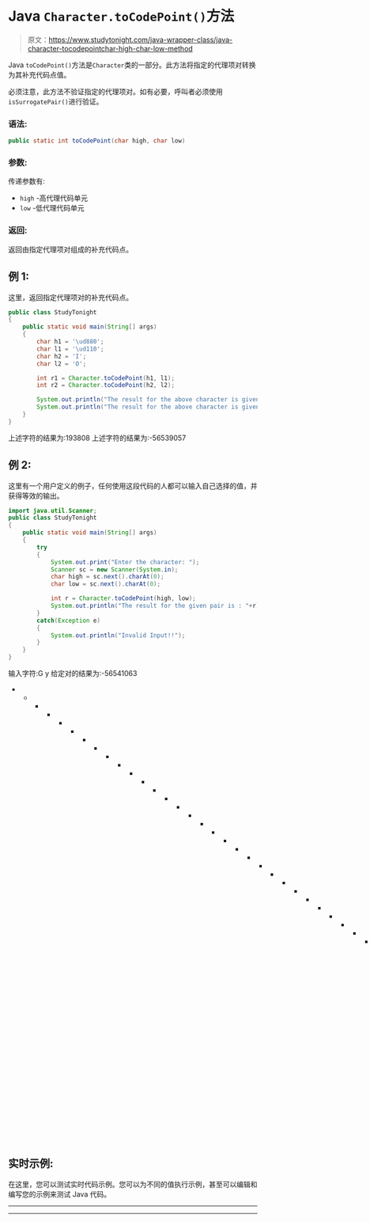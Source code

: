 # Java `Character.toCodePoint()`方法

> 原文：<https://www.studytonight.com/java-wrapper-class/java-character-tocodepointchar-high-char-low-method>

Java `toCodePoint()`方法是`Character`类的一部分。此方法将指定的代理项对转换为其补充代码点值。

必须注意，此方法不验证指定的代理项对。如有必要，呼叫者必须使用`isSurrogatePair()`进行验证。

### 语法:

```java
public static int toCodePoint(char high, char low)
```

### 参数:

传递参数有:

*   `high` -高代理代码单元
*   `low` -低代理代码单元

### 返回:

返回由指定代理项对组成的补充代码点。

## 例 1:

这里，返回指定代理项对的补充代码点。

```java
public class StudyTonight
{  
	public static void main(String[] args)
	{  
		char h1 = '\ud880';  
		char l1 = '\ud110';   
		char h2 = 'I';  
		char l2 = 'O';   

		int r1 = Character.toCodePoint(h1, l1);  
		int r2 = Character.toCodePoint(h2, l2);          

		System.out.println("The result for the above character is given as : "+r1);  
		System.out.println("The result for the above character is given as : "+r2);  
	}  
}
```

上述字符的结果为:193808
上述字符的结果为:-56539057

## 例 2:

这里有一个用户定义的例子，任何使用这段代码的人都可以输入自己选择的值，并获得等效的输出。

```java
import java.util.Scanner; 
public class StudyTonight
{  
	public static void main(String[] args)
	{  
		try
		{
			System.out.print("Enter the character: ");  
			Scanner sc = new Scanner(System.in);         
			char high = sc.next().charAt(0);  
			char low = sc.next().charAt(0);

			int r = Character.toCodePoint(high, low);
			System.out.println("The result for the given pair is : "+r);  
		}
		catch(Exception e)
		{
			System.out.println("Invalid Input!!");
		}
	}  
}
```

输入字符:G y
给定对的结果为:-56541063
* * * * * * * * * * * * * * * * * * * * * * * * * * * * * * * * * * * * *给定对的结果为:-56556487

## 实时示例:

在这里，您可以测试实时代码示例。您可以为不同的值执行示例，甚至可以编辑和编写您的示例来测试 Java 代码。

* * *

* * *